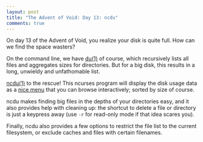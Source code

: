 ```yaml
---
layout: post
title: "The Advent of Void: Day 13: ncdu"
comments: true
---
```


On day 13 of the Advent of Void, you realize your disk is quite full.
How can we find the space wasters?

On the command line, we have [du(1)](https://man.voidlinux/du.1) of
course, which recursively lists all files and aggregates sizes for
directories.  But for a big disk, this results in a long, unwieldy and
unfathomable list.

[ncdu(1)](https://man.voidlinux.org/ncdu.1) to the rescue!
This ncurses program will display the disk usage data as a
[nice menu](https://dev.yorhel.nl/ncdu/scr)
that you can browse interactively; sorted by size of course.

ncdu makes finding big files in the depths of your directories easy,
and it also provides help with cleaning up: the shortcut to delete a
file or directory is just a keypress away (use `-r` for read-only mode
if that idea scares you).

Finally, ncdu also provides a few options to restrict the file list to
the current filesystem, or exclude caches and files with certain
filenames.
